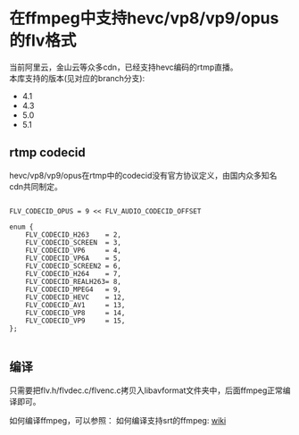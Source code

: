 # 在ffmpeg中支持hevc/vp8/vp9/opus的flv格式

当前阿里云，金山云等众多cdn，已经支持hevc编码的rtmp直播。<br>
本库支持的版本(见对应的branch分支):
* 4.1
* 4.3
* 5.0
* 5.1

## rtmp codecid
hevc/vp8/vp9/opus在rtmp中的codecid没有官方协议定义，由国内众多知名cdn共同制定。
<pre>
<code>
FLV_CODECID_OPUS = 9 << FLV_AUDIO_CODECID_OFFSET

enum {
    FLV_CODECID_H263    = 2,
    FLV_CODECID_SCREEN  = 3,
    FLV_CODECID_VP6     = 4,
    FLV_CODECID_VP6A    = 5,
    FLV_CODECID_SCREEN2 = 6,
    FLV_CODECID_H264    = 7,
    FLV_CODECID_REALH263= 8,
    FLV_CODECID_MPEG4   = 9,
    FLV_CODECID_HEVC    = 12,
    FLV_CODECID_AV1     = 13,
    FLV_CODECID_VP8     = 14,
    FLV_CODECID_VP9     = 15,
};
</code>
</pre>

## 编译
只需要把flv.h/flvdec.c/flvenc.c拷贝入libavformat文件夹中，后面ffmpeg正常编译即可。

如何编译ffmpeg，可以参照：
如何编译支持srt的ffmpeg: [wiki](https://github.com/runner365/srt_encoder/wiki/How-to-compile-cn)

